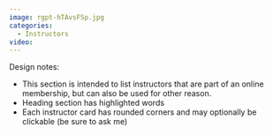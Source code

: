 ```yaml
---
image: rgpt-hTAvsFSp.jpg
categories:
  - Instructors
video:
---
```

Design notes:
* This section is intended to list instructors that are part of an online membership, but can also be used for other reason.
* Heading section has highlighted words
* Each instructor card has rounded corners and may optionally be clickable (be sure to ask me)